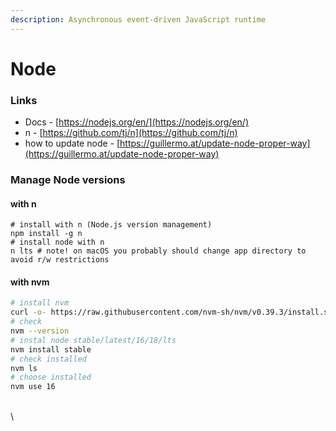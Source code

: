 ```yaml
---
description: Asynchronous event-driven JavaScript runtime
---
```


# Node

### Links

* Docs - [https://nodejs.org/en/](https://nodejs.org/en/)
* n - [https://github.com/tj/n](https://github.com/tj/n)
* how to update node - [https://guillermo.at/update-node-proper-way](https://guillermo.at/update-node-proper-way)

### Manage Node versions

#### with n

```
# install with n (Node.js version management)
npm install -g n
# install node with n
n lts # note! on macOS you probably should change app directory to avoid r/w restrictions
```

#### with nvm

```bash
# install nvm
curl -o- https://raw.githubusercontent.com/nvm-sh/nvm/v0.39.3/install.sh | bash
# check
nvm --version
# instal node stable/latest/16/18/lts
nvm install stable
# check installed
nvm ls
# choose installed
nvm use 16
```

\
\
